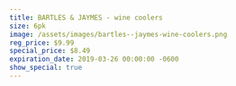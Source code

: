 ```yaml
---
title: BARTLES & JAYMES - wine coolers
size: 6pk
image: /assets/images/bartles--jaymes-wine-coolers.png
reg_price: $9.99
special_price: $8.49
expiration_date: 2019-03-26 00:00:00 -0600
show_special: true
---
```


